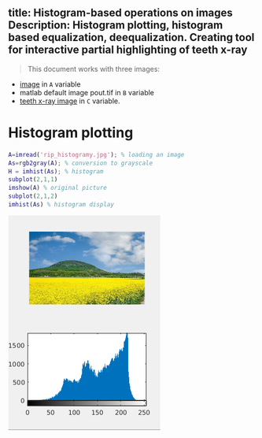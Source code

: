 title: Histogram-based operations on images
Description: Histogram plotting, histogram based equalization, deequalization. Creating tool for interactive partial highlighting of teeth x-ray
---
>This document works with three images: 
* [image](/zodoc/assets/img/rip_histogramy.jpg) in `A` variable
* matlab default image pout.tif in `B` variable 
* [teeth x-ray image](/zodoc/assets/img/zubRtg.png) in `C` variable.
# Histogram plotting
```matlab
A=imread('rip_histogramy.jpg'); % loading an image
As=rgb2gray(A); % conversion to grayscale
H = imhist(As); % histogram
subplot(2,1,1)
imshow(A) % original picture
subplot(2,1,2)
imhist(As) % histogram display
```
![](media/hist1_rip.png)
